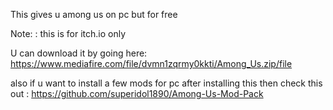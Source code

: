 This gives u among us on pc but for free 

Note: : this is for itch.io only

U can download it by going here: https://www.mediafire.com/file/dvmn1zqrmy0kkti/Among_Us.zip/file 

also if u want to install a few mods for pc after installing this then check this out : https://github.com/superidol1890/Among-Us-Mod-Pack
